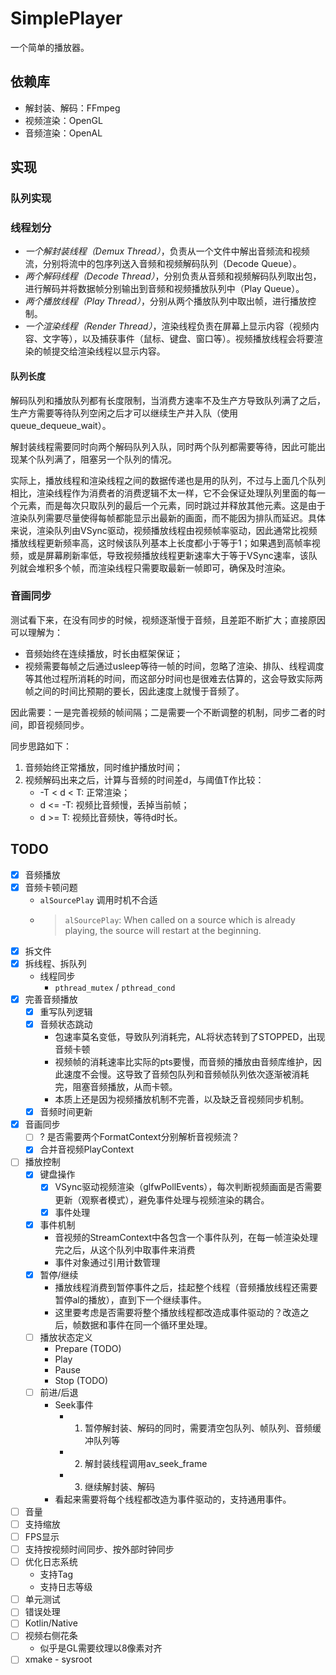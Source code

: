 # SimplePlayer

一个简单的播放器。

## 依赖库

- 解封装、解码：FFmpeg
- 视频渲染：OpenGL
- 音频渲染：OpenAL

## 实现

### 队列实现

### 线程划分

- *一个解封装线程（Demux Thread）*，负责从一个文件中解出音频流和视频流，分别将流中的包序列送入音频和视频解码队列（Decode Queue）。
- *两个解码线程（Decode Thread）*，分别负责从音频和视频解码队列取出包，进行解码并将数据帧分别输出到音频和视频播放队列中（Play Queue）。
- *两个播放线程（Play Thread）*，分别从两个播放队列中取出帧，进行播放控制。
- *一个渲染线程（Render Thread）*，渲染线程负责在屏幕上显示内容（视频内容、文字等），以及捕获事件（鼠标、键盘、窗口等）。视频播放线程会将要渲染的帧提交给渲染线程以显示内容。

#### 队列长度

解码队列和播放队列都有长度限制，当消费方速率不及生产方导致队列满了之后，生产方需要等待队列空闲之后才可以继续生产并入队（使用queue_dequeue_wait）。

解封装线程需要同时向两个解码队列入队，同时两个队列都需要等待，因此可能出现某个队列满了，阻塞另一个队列的情况。

实际上，播放线程和渲染线程之间的数据传递也是用的队列，不过与上面几个队列相比，渲染线程作为消费者的消费逻辑不太一样，它不会保证处理队列里面的每一个元素，而是每次只取队列的最后一个元素，同时跳过并释放其他元素。这是由于渲染队列需要尽量使得每帧都能显示出最新的画面，而不能因为排队而延迟。具体来说，渲染队列由VSync驱动，视频播放线程由视频帧率驱动，因此通常比视频播放线程更新频率高，这时候该队列基本上长度都小于等于1；如果遇到高帧率视频，或是屏幕刷新率低，导致视频播放线程更新速率大于等于VSync速率，该队列就会堆积多个帧，而渲染线程只需要取最新一帧即可，确保及时渲染。

### 音画同步

测试看下来，在没有同步的时候，视频逐渐慢于音频，且差距不断扩大；直接原因可以理解为：

- 音频始终在连续播放，时长由框架保证；
- 视频需要每帧之后通过usleep等待一帧的时间，忽略了渲染、排队、线程调度等其他过程所消耗的时间，而这部分时间也是很难去估算的，这会导致实际两帧之间的时间比预期的要长，因此速度上就慢于音频了。

因此需要：一是完善视频的帧间隔；二是需要一个不断调整的机制，同步二者的时间，即音视频同步。

同步思路如下：

1. 音频始终正常播放，同时维护播放时间；
2. 视频解码出来之后，计算与音频的时间差d，与阈值T作比较：
    - -T < d < T: 正常渲染；
    - d <= -T: 视频比音频慢，丢掉当前帧；
    - d >= T: 视频比音频快，等待d时长。

## TODO

- [x] 音频播放
- [x] 音频卡顿问题
    - `alSourcePlay` 调用时机不合适
    - > `alSourcePlay`: When called on a source which is already playing, the source will restart at the beginning.
- [x] 拆文件
- [x] 拆线程、拆队列
    - 线程同步
        - `pthread_mutex` / `pthread_cond`
- [x] 完善音频播放
    - [x] 重写队列逻辑
    - [x] 音频状态跳动
        - 包速率莫名变低，导致队列消耗完，AL将状态转到了STOPPED，出现音频卡顿
        - 视频帧的消耗速率比实际的pts要慢，而音频的播放由音频库维护，因此速度不会慢。这导致了音频包队列和音频帧队列依次逐渐被消耗完，阻塞音频播放，从而卡顿。
        - 本质上还是因为视频播放机制不完善，以及缺乏音视频同步机制。
    - [x] 音频时间更新
- [x] 音画同步
    - [ ] ? 是否需要两个FormatContext分别解析音视频流？
    - [x] 合并音视频PlayContext
- [ ] 播放控制
    - [x] 键盘操作
        - [x] VSync驱动视频渲染（glfwPollEvents），每次判断视频画面是否需要更新（观察者模式），避免事件处理与视频渲染的耦合。
        - [x] 事件处理
    - [x] 事件机制
        - 音视频的StreamContext中各包含一个事件队列，在每一帧渲染处理完之后，从这个队列中取事件来消费
        - 事件对象通过引用计数管理
    - [x] 暂停/继续
        - 播放线程消费到暂停事件之后，挂起整个线程（音频播放线程还需要暂停al的播放），直到下一个继续事件。
        - 这里要考虑是否需要将整个播放线程都改造成事件驱动的？改造之后，帧数据和事件在同一个循环里处理。
    - [ ] 播放状态定义
        - Prepare (TODO)
        - Play
        - Pause
        - Stop (TODO)
    - [ ] 前进/后退
        - Seek事件
            - 1. 暂停解封装、解码的同时，需要清空包队列、帧队列、音频缓冲队列等
            - 2. 解封装线程调用av_seek_frame
            - 3. 继续解封装、解码
        - 看起来需要将每个线程都改造为事件驱动的，支持通用事件。
- [ ] 音量
- [ ] 支持缩放
- [ ] FPS显示
- [ ] 支持按视频时间同步、按外部时钟同步
- [ ] 优化日志系统
    - 支持Tag
    - 支持日志等级
- [ ] 单元测试
- [ ] 错误处理
- [ ] Kotlin/Native
- [ ] 视频右侧花条
    - 似乎是GL需要纹理以8像素对齐
- [ ] xmake - sysroot
